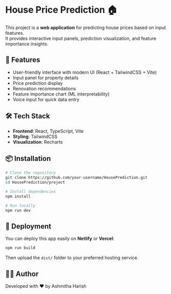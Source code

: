 # House Price Prediction 🏠

This project is a **web application** for predicting house prices based on input features.  
It provides interactive input panels, prediction visualization, and feature importance insights.

## 🚀 Features
- User-friendly interface with modern UI (React + TailwindCSS + Vite)
- Input panel for property details
- Price prediction display
- Renovation recommendations
- Feature importance chart (ML interpretability)
- Voice input for quick data entry

## 🛠️ Tech Stack
- **Frontend**: React, TypeScript, Vite
- **Styling**: TailwindCSS
- **Visualization**: Recharts

## 📦 Installation
```bash
# Clone the repository
git clone https://github.com/your-username/HousePrediction.git
cd HousePrediction/project

# Install dependencies
npm install

# Run locally
npm run dev
```

## 📌 Deployment
You can deploy this app easily on **Netlify** or **Vercel**:
```bash
npm run build
```
Then upload the `dist/` folder to your preferred hosting service.

## 👩‍💻 Author
Developed with ❤️ by Ashmitha Harish
